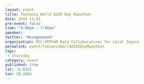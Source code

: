 ```yaml
---
layout: event
title: Tanzania World AIDS Day Mapathon
date: 2016-12-01
pre-event: false
time: "4:00pm - 7:00pm"
speaker: 
twitter: "#osmgeoweek"
organization: MCC-PEPFAR Data Collaboratives for Local Impact
permalink: event/TanzaniaWorldAIDSDayMapathon
tags: 
 - thursday
category: event
published: true
lat: -6.8143
lon: 39.2804
---
```

